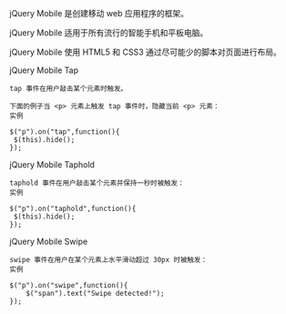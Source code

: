 jQuery Mobile 是创建移动 web 应用程序的框架。

jQuery Mobile 适用于所有流行的智能手机和平板电脑。

jQuery Mobile 使用 HTML5 和 CSS3 通过尽可能少的脚本对页面进行布局。



jQuery Mobile Tap

	tap 事件在用户敲击某个元素时触发。

	下面的例子当 <p> 元素上触发 tap 事件时，隐藏当前 <p> 元素：
	实例

	$("p").on("tap",function(){
 	 $(this).hide();
	});


jQuery Mobile Taphold

	taphold 事件在用户敲击某个元素并保持一秒时被触发：
	实例

	$("p").on("taphold",function(){
 	 $(this).hide();
	});


jQuery Mobile Swipe

	swipe 事件在用户在某个元素上水平滑动超过 30px 时被触发：
	实例

	$("p").on("swipe",function(){
  		$("span").text("Swipe detected!");
	});

